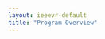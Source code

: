 ```yaml
---
layout: ieeevr-default
title: "Program Overview"
---
```


<link rel="stylesheet" href="{{ '/assets/css/tableStyles.css' | relative_url }}">
 <script> /***
/*************************
 * GRID SCHEDULE LAYOUT from there: https://css-tricks.com/building-a-conference-schedule-with-css-grid/
 *************************/
 <style>
    @media screen and (min-width:700px) {
        .schedule {
            display: grid;
            grid-gap: 1em;
            grid-template-rows:
                [tracks] auto [time-0830] 0.5fr [time-0900] 0.5fr [time-0930] 0.5fr [time-1000] 0.5fr [time-1030] 0.5fr [time-1100] 0.5fr [time-1130] 0.5fr [time-1200] 0.5fr [time-1230] 0.5fr [time-1300] 0.5fr [time-1330] 0.5fr [time-1400] 0.5fr [time-1430] 0.5fr [time-1500] 0.5fr [time-1530] 0.5fr [time-1600] 0.5fr [time-1630] 0.5fr [time-1700] 0.5fr [time-1730] 0.5fr [time-1800] 0.5fr [time-1830] 0.5fr [time-1900] 0.5fr;
            /* Note 1:
      Use 24hr time for gridline names for simplicity

      Note 2: Use "auto" instead of "0.5fr" for a more compact schedule where height of a slot is not proportional to the session length. Implementing a "compact" shortcode attribute might make sense for this!
      Try 0.5fr for more compact equal rows. I don't quite understand how that works :)
      */

            grid-template-columns:
                [times] 4em [track-1-start] 0.5fr [track-1-end track-2-start] 0.5fr [track-2-end track-3-start] 0.5fr [track-3-end];
        }

        .schedule-sat-25 {
            display: grid;
            grid-gap: 0.3em;
            grid-template-rows:
                [tracks] auto [time-0800] 0.25fr [time-0815] 0.25fr [time-0830] 0.25fr [time-0845] 0.25fr [time-0900] 0.5fr [time-0930] 0.5fr [time-1000] 0.5fr[time-1030] 0.5fr [time-1100] 0.5fr[time-1130] 0.5fr [time-1200] 0.5fr [time-1230] 0.5fr [time-1300] 0.5fr [time-1330] 0.5fr [time-1400] 0.5fr [time-1430] 0.5fr [time-1500] 0.5fr [time-1530] 0.5fr [time-1600] 0.5fr [time-1630] 0.5fr [time-1700] 0.5fr [time-1730] 0.5fr [time-1800] 0.5fr [time-1830] 0.5fr;

            grid-template-columns:
                [times] 3em [track-1-start] 0.1fr[track-1-end track-2-start] 0.1fr[track-2-end track-3-start] 0.1fr[track-3-end track-4-start] 0.1fr
                [track-4-end track-5-start] 0.1fr[track-5-end track-6-start] 0.1fr
                [track-6-end track-7-start] 0.1fr[track-7-end track-8-start] 0.1fr
                [track-8-end];
        }

        .schedule-sun-26 {
            display: grid;
            grid-gap: 0.4em;
            grid-template-rows:
                [tracks] auto [time-0700] auto [time-0800] 0.25fr [time-0815] 0.25fr[time-0830] 0.5fr[time-0900] 0.5fr [time-0930] 0.5fr [time-1000] 0.5fr [time-1030] 0.5fr [time-1100] 0.5fr [time-1130] 0.5fr [time-1200] 0.5fr [time-1230] 0.5fr [time-1300] 0.5fr [time-1330] 0.5fr [time-1400] 0.5fr [time-1430] 0.5fr [time-1500] 0.5fr [time-1530] 0.5fr [time-1600] 0.5fr [time-1630] 0.5fr [time-1700] 0.5fr [time-1730] 0.5fr [time-1800] 0.5fr [time-1830] 0.5fr [time-1900] 0.5fr [time-1930] 0.5fr [time-2000] 0.5fr [time-2030] 0.5fr [time-2100] 0.5fr [time-2130] ;

            grid-template-columns:
                [times] 3em [track-1-start] 0.2fr [track-1-end track-2-start] 0.2fr [track-2-end track-3-start] 0.2fr [track-3-end track-4-start] 0.2fr
                [track-4-end track-5-start] 0.2fr [track-5-end track-6-start] 0.2fr 
                [track-6-end track-7-start] 0.2fr [track-7-end];
        }

        .schedule-mon-27 {
            display: grid;
            grid-gap: 0.3em;
            grid-template-rows:
                [tracks] auto [time-0700] 0.5fr [time-0800] 0.5fr [time-0830] 0.5fr[time-0900] 0.5fr [time-0930] 0.5fr [time-1000] 0.25fr [time-1015] 0.25fr [time-1030] 0.5fr [time-1100] 0.25fr [time-1115] auto [time-1130] auto [time-1145] 0.25fr [time-1200] 0.5fr [time-1230] 0.5fr [time-1300] 0.5fr [time-1330] 0.5fr [time-1400] 0.5fr [time-1430] 0.25fr [time-1445] 0.25fr [time-1500] 0.5fr [time-1530] 0.25fr [time-1545] 0.25fr [time-1600] 0.5fr [time-1630] 0.25fr  [time-1645] 0.25fr [time-1700] auto [time-1730] auto [time-1800] 0.5fr [time-1830] 0.25fr[time-1900] 0.25fr [time-1930] 0.25fr [time-2000];

            grid-template-columns:
                [times] 3em [track-1-start]20% [track-1-end track-2-start]20% [track-2-end track-3-start]20% [track-3-end track-4-start]20%
                [track-4-end track-5-start]10%;
                /* 13% [track-5-end track-6-start]13% 
                [track-6-end track-7-start]13% [track-7-end]; */
        }

        .schedule-tue-28 {
            display: grid;
            grid-gap: 0.3em;
            grid-template-rows:
                [tracks] auto [time-0700] 0.5fr [time-0800] 0.25fr [time-0815] 0.25fr[time-0830] 0.5fr[time-0900] auto [time-0930] 0.5fr [time-1000] auto [time-1015] 0.25fr [time-1030] auto [time-1045] auto [time-1100] 0.25fr [time-1115] 0.25fr [time-1130] auto [time-1145] 0.25fr [time-1200] auto [time-1230] auto 
                [time-1245] 0.25fr [time-1300] 0.5fr [time-1330] 0.5fr [time-1400] auto [time-1430] auto[time-1445] auto [time-1500] 0.25fr [time-1515] 0.25fr [time-1530] 0.25fr[time-1545] auto [time-1600] auto [time-1615] 0.25fr [time-1630] 0.25fr  [time-1645] 0.25fr [time-1700] 0.25fr [time-1730] 0.25fr [time-1800] auto [time-1830] auto [time-1900] auto [time-1930] auto[time-2000] auto [time-2030] auto [time-2100] auto [time-2130] ;

            grid-template-columns:
                [times] 3em [track-1-start]20% [track-1-end track-2-start]20% [track-2-end track-3-start]20% [track-3-end track-4-start]20%
                [track-4-end track-5-start]10%;
                /* 13% [track-5-end track-6-start]13% 
                [track-6-end track-7-start]13% [track-7-end]; */
        }

        .schedule-wed-29 {
            display: grid;
            grid-gap: 0.3em;
            grid-template-rows:
                [tracks] auto [time-0700] 0.5fr [time-0800] 0.25fr [time-0815] 0.25fr [time-0830] 0.5fr [time-0900] 0.5fr [time-0930] 0.25fr [time-0945] 0.25fr [time-1000] 0.5fr[time-1030] 0.25fr [time-1045] 0.25fr [time-1100] 0.5fr[time-1130] 0.5fr [time-1200] 0.5fr [time-1230] 0.25fr 
                [time-1245] 0.25fr
                [time-1300] 0.5fr [time-1330] 0.5fr [time-1400] 0.5fr [time-1430] 0.5fr [time-1500] 0.25fr [time-1515] 0.25fr [time-1530] 0.5fr [time-1600] 0.25fr [time-1615] 0.25fr [time-1630] 0.5fr [time-1700] 0.5fr [time-1730];

            grid-template-columns:
                [times] 3em [track-1-start] 20% [track-1-end track-2-start]20%[track-2-end track-3-start]20%[track-3-end track-4-start]20%
                [track-4-end track-5-start]10%;
        }
    }

    .time-slot {
        grid-column: times;
        text-decoration: none;

    }

    .track-slot {
        display: none;
        /* hidden on small screens and browsers without grid support */
    }

    @supports(display:grid) {
        @media screen and (min-width:700px) {
            .track-slot {
                display: block;
                padding: 10px 5px 5px;
                position: sticky;
                top: 0;
                z-index: 1000;
                background-color: rgba(255, 255, 255, .9);
            }
        }
    }

    /* Small-screen & fallback styles */
    .session {
        margin-bottom: 1em;
    }

    @supports(display:grid) {
        @media screen and (min-width: 700px) {
            .session {
                margin: 0;
            }
        }
    }

    /*************************
 * VISUAL STYLES
 * Design-y stuff not particularly important to the demo
 ************************
    body {
        padding: 50px;
        max-width: 1100px;
        margin: 0 auto;
        line-height: 1.5;
    }
    */

    .session {
        padding: .5em;
        border-radius: 5px;
        font-size: 12px;
        box-shadow:
            rgba(255, 255, 255, .6) 1px 1px 0,
            rgba(0, 0, 0, .3) 4px 4px 0;
    }

    .session-title,
    .session-time,
    .session-track,
    .session-presenter {
        display: block;
    }

    .session-title,
    .time-slot {
        margin: 0;
        font-size: 1em;
    }

    .session-title a {
        color: #fff;
        text-decoration-style: dotted;

        &:hover {
            font-style: italic;
        }

        &:focus {
            outline: 2px dotted rgba(255, 255, 255, .8);
        }
    }

    .track-slot,
    .time-slot {
        font-weight: bold;
        font-size: .8em;
    }

    .track-1 {
        background-color: #F5725E;
        color: #fff;
    }

    .track-2 {
        background-color: #009cb4;
        color: #fff;
    }

    .track-3 {
        background-color: rgb(52, 199, 89);
        color: #fff;
    }

    .track-poster {
        background-color: #c65833;
        color: #fff;
    }

    .track-4 {
        background-color: #fec10d;
        color: #fff;
    }
    
    .track-5 {
        background-color: #53c5ca;
        color: #fff;
    }

    .track-all {
        display: flex;
        justify-content: center;
        align-items: center;
        background: #ccc;
        color: #000;
        box-shadow: none;
    }

    .track-teal {
        background-color: #00aeef;
        color: #fff;
    }

    .track-break {
        background-color: #ddf6ff;
        color: #464646;
    }

    .track-green {
        background-color: rgb(52, 199, 89);
        color: #fff;
    }

    .track-orange {
        background-color: rgb(255, 149, 0);
        color: #fff;
    }

    .track-lunch {
        background-color: #ddf6ff;
        color: #464646;
    }
    /* .track-poster {
    background-color: rgb(255, 230, 153);
    color: #fff;
    } */

    .track-purple {
        background-color: rgb(175, 82, 222);
        color: #fff;
    }

    .track-event {
        background-color: rgb(90, 200, 250);
        color: #fff;
    }

    .track-panel {
        background-color: #fec10d;
        color: #fff;
    }

    .track-keynote {
        /* background-color: rgb(196, 136, 195); */
        background-color: rgb(211, 15, 69);
        color: #fff;
    }

    .track-3dui {
        /* background-color: rgb(88, 86, 214); */
        background-color: rgb(196, 136, 195);
        color: #fff;
    }

    .text {
        max-width: 750px;
        font-size: 18px;
        margin: 0 auto 50px;
    }

    .meta {
        color: #555;
        font-style: italic;
    }

    .meta a {
        color: #555;
    }

    hr {
        margin: 40px 0;
    }


    /* Collapsible */
    input[type='checkbox'] {
        display: none;
    }

    .wrap-collabsible {
        margin: 1.2rem 0;
    }

    .lbl-toggle {
        display: block;
        font-weight: bold;
        /* font-family: monospace; */
        font-size: 1rem;
        text-align: left;
        padding: 0.5rem;
        color: #ffffff;
        background: #F5725E;
        cursor: pointer;
        border-radius: 7px;
        transition: all 0.25s ease-out;
    }

    .lbl-toggle:hover {
        color: #FFF;
    }

    .lbl-toggle::before {
        content: ' ';
        display: inline-block;
        border-top: 5px solid transparent;
        border-bottom: 5px solid transparent;
        border-left: 5px solid currentColor;
        vertical-align: middle;
        margin-right: .7rem;
        transform: translateY(-2px);
        transition: transform .2s ease-out;
    }

    .toggle:checked+.lbl-toggle::before {
        transform: rotate(90deg) translateX(-3px);
    }

    .collapsible-content {
        max-height: 0px;
        overflow: hidden;
        transition: max-height .25s ease-in-out;
    }

    .toggle:checked+.lbl-toggle+.collapsible-content {
        max-height: 2000px;
    }

    .toggle:checked+.lbl-toggle {
        border-bottom-right-radius: 0;
        border-bottom-left-radius: 0;
    }

    .collapsible-content .content-inner {
        background: white;
        /* rgba(0, 105, 255, .2);*/
        border-bottom: 1px solid rgba(0, 105, 255, .45);
        border-bottom-left-radius: 7px;
        border-bottom-right-radius: 7px;
        padding: .5rem 1rem;
    }

    .collapsible-content p {
        margin-bottom: 0;
    }

</style>

<h1>Program Overview</h1>

<a href="http://ieeevr.org/2024/assets/attend/IEEEVR2023_Program.pdf" class="btn btn--info" style="" target="_blank">Program</a> 

<div style="text-align:center;">
        <small><span style="color:gray;">Conference local time</span></small>
        <iframe src="https://www.zeitverschiebung.net/clock-widget-iframe-v2?language=en&size=small&timezone=America%2FNew_York&show=hour_minute" width="100%" height="90" frameborder="0" seamless></iframe>
</div>

<div class="notic--warning">
<h3 style="color: rgb(255, 45, 85);">Please note that all times are given in Orlando, Florida local time (EDT (UTC-4)).</h3>
</div>


***/</script>
<script> /***
<div>
    <div class="wrap-collabsible"> <input id="collapsible1" class="toggle" type="checkbox" checked> <label for="collapsible1" class="lbl-toggle">Saturday, March 25</label>
        <div class="collapsible-content">
            <div class="content-inner">
                <center><strong>Shanghai, China, UTC+8</strong></center>
                <div class="schedule-sat-25" aria-labelledby="schedule-heading">
                    <span class="track-slot" aria-hidden="true" style="grid-column: times; grid-row: tracks;"></span>
                    <span class="track-slot" aria-hidden="true" style="grid-column: track-1; grid-row: tracks;"></span>
                    <span class="track-slot" aria-hidden="true" style="grid-column: track-2; grid-row: tracks;"></span>
                    <span class="track-slot" aria-hidden="true" style="grid-column: track-3; grid-row: tracks;"></span>
                    <span class="track-slot" aria-hidden="true" style="grid-column: track-4; grid-row: tracks;"></span>
                    <span class="track-slot" aria-hidden="true" style="grid-column: track-5; grid-row: tracks;"></span>
                    <span class="track-slot" aria-hidden="true" style="grid-column: track-6; grid-row: tracks;"></span>
                    <span class="track-slot" aria-hidden="true" style="grid-column: track-7; grid-row: tracks;"></span>
                    <span class="track-slot" aria-hidden="true" style="grid-column: track-8; grid-row: tracks;"></span>
                    <p class="time-slot" style="grid-row: time-0800;">8:00</p>
                    <div class="session session-1 track-teal" style="grid-column: track-7-start / track-7-end; grid-row: time-0800 / time-1130;">
                        <h3 class="session-title"><a href="/2024/program/tutorials/#T1">Tutorial [online]: Demystifying Academic Paper Reviews: How to Construct Quality Reviews for Peer-Reviewed Publications</a></h3>
                        <span class="session-time">8:00 - 11:30</span>                        
                    </div>
                    <p class="time-slot" style="grid-row: time-0815;">08:15</p>
                    <div class="session session-2 track-green" style="grid-column: track-2-start / track-2-end; grid-row: time-0815 / time-1330;">
                        <h3 class="session-title"><a href="/2024/program/workshop/#VR4Exergame">Workshop 2 [online]: First Workshop on VR for Exergaming (VR4Exergame)</a></h3>
                        <span class="session-time">8:15 - 13:30</span>
                    </div>
                    <p class="time-slot" style="grid-row: time-0830;">08:30</p>
                    <div class="session session-3 track-green" style="grid-column: track-1-start / track-1-end; grid-row: time-0830 / time-1300;">
                        <h3 class="session-title"><a href="/2024/program/workshop/#MASSXR">Workshop 1 [online]: Multi-modal Affective and Social Behavior Analysis and Synthesis in Extended Reality (MASSXR)</a></h3>
                        <span class="session-time">8:30 - 13:10</span>
                    </div>
                    <div class="session session-4 track-green" style="grid-column: track-4-start / track-4-end; grid-row: time-0830 / time-1130;">
                        <h3 class="session-title"><a href="/2024/program/workshop/#TrainingXR">Workshop 4 [online]: 4th Annual Workshop on 3D Content Creation for Simulated Training in eXtended Reality (TrainingXR)</a></h3>
                        <span class="session-time">8:30 - 11:30</span>
                    </div>
                    <div class="session session-5 track-green" style="grid-column: track-6-start / track-6-end; grid-row: time-0830 / time-1830;">
                        <h3 class="session-title"><a href="/2024/program/workshop/#XRIOS">Workshop 6 [online]: 2nd International Workshop on eXtended Reality for Industrial and Occupational Support (XRIOS)</a></h3>
                        <span class="session-time">8:30 - 18:30</span>
                    </div>
                    <p class="time-slot" style="grid-row: time-0900;">9:00</p>
                    <div class="session session-6 track-green" style="grid-column: track-3-start / track-3-end; grid-row: time-0900 / time-1200;">
                        <h3 class="session-title"><a href="/2024/program/workshop/#KELVAR">Workshop 3 [online]: KELVAR Workshop: K-12+ Embodied Learning through Virtual and Augmented Reality</a></h3>
                        <span class="session-time">9:00 - 12:00</span>
                    </div>
                    <div class="session session-7 track-green" style="grid-column: track-5-start / track-5-end; grid-row: time-0900 / time-1700;">
                        <h3 class="session-title"><a href="/2024/program/workshop/#ENPT-XR">Workshop 5 [online]: Workshop on Emerging Novel Prototyping Techniques for XR (ENPT XR)</a></h3>
                        <span class="session-time">9:00 - 17:00</span>
                    </div>
                    <div class="session session-8 track-orange" style="grid-column: track-8-start / track-8-end; grid-row: time-0845 / time-1230;">
                        <h3 class="session-title"><a href="/2024/program/doctoral-consortium/">Doctoral Consortium</a></h3>
                        <span class="session-time">8:45 - 12:30</span>
                    </div>
                    <p class="time-slot" style="grid-row: time-1000;">10:00</p>
                    <p class="time-slot" style="grid-row: time-1100;">11:00</p>
                    <p class="time-slot" style="grid-row: time-1130;">11:30</p>
                    <p class="time-slot" style="grid-row: time-1200;">12:00</p>
                    <p class="time-slot" style="grid-row: time-1300;">13:00</p>
                    <p class="time-slot" style="grid-row: time-1400;">14:00</p>
                    <div class="session session-9 track-green" style="grid-column: track-2-start / track-2-end; grid-row: time-1400 / time-1700;">
                        <h3 class="session-title"><a href="/2024/program/workshop/#XRHealth">Workshop 7 [online]: 2nd XR Health workshop - XR Technologies for Healthcare and Wellbeing (XR Health)</a></h3>
                        <span class="session-time">14:00 - 17:00</span>
                    </div>
                    <div class="session session-10 track-green" style="grid-column: track-3-start / track-3-end; grid-row: time-1400 / time-1700;">
                        <h3 class="session-title"><a href="/2024/program/workshop/#ReDigiTS">Workshop 8 [hybrid]: 3D Reconstruction| Digital Twinning| and Simulation for Virtual Experiences (ReDigiTS)</a></h3>
                        <span class="session-time">14:00 - 17:00</span>
                    </div>
                    <div class="session session-11 track-orange" style="grid-column: track-8-start / track-8-end; grid-row: time-1400 / time-1730;">
                        <h3 class="session-title"><a href="/2024/program/doctoral-consortium/">Doctoral Consortium</a></h3>
                        <span class="session-time">14:00 - 17:30</span>
                    </div>
                    <p class="time-slot" style="grid-row: time-1500;">15:00</p>
                    <p class="time-slot" style="grid-row: time-1600;">16:00</p>
                    <p class="time-slot" style="grid-row: time-1700;">17:00</p>
                    <div class="session session-12 track-teal" style="grid-column: track-7-start / track-7-end; grid-row: time-1700 / time-1830;">
                        <h3 class="session-title">
                            <a href="/2024/program/tutorials/#T2">
                                Tutorial [online]: Introduction to Building Social Virtual Reality with Ubiq
                            </a>
                        </h3>
                        <span class="session-time">17:00 - 18:30</span>
                    </div>
                    <p class="time-slot" style="grid-row: time-1730;">17:30</p>
                    <p class="time-slot" style="grid-row: time-1800;">18:00</p>
                    <p class="time-slot" style="grid-row: time-1830;">18:30</p>
                </div>
            </div>
        </div>
    </div>
</div>

<div>
    <div class="wrap-collabsible"> <input id="collapsible2" class="toggle" type="checkbox" checked> <label for="collapsible2" class="lbl-toggle">Sunday, March 26</label>
        <div class="collapsible-content">
            <div class="content-inner">
                <center><strong>Shanghai, China, UTC+8</strong></center>
                <div class="schedule-sun-26" aria-labelledby="schedule-heading">
                    <span class="track-slot" aria-hidden="true" style="grid-column: times; grid-row: tracks;"></span>
                    <span class="track-slot" aria-hidden="true" style="grid-column: track-1; grid-row: tracks;"></span>
                    <span class="track-slot" aria-hidden="true" style="grid-column: track-2; grid-row: tracks;"></span>
                    <span class="track-slot" aria-hidden="true" style="grid-column: track-3; grid-row: tracks;"></span>
                    <span class="track-slot" aria-hidden="true" style="grid-column: track-4; grid-row: tracks;"></span>
                    <span class="track-slot" aria-hidden="true" style="grid-column: track-5; grid-row: tracks;"></span>
                    <span class="track-slot" aria-hidden="true" style="grid-column: track-6; grid-row: tracks;"></span>
                    <span class="track-slot" aria-hidden="true" style="grid-column: track-7; grid-row: tracks;"></span>
                    <p class="time-slot" style="grid-row: time-0800;">8:00</p>
                    <div class="session session-1 track-green" style="grid-column: track-3-start / track-3-end; grid-row: time-0800 / time-1330;">
                        <h3 class="session-title"><a href="/2024/program/workshop/#WIVL">Workshop 11 [online]: Workshop on Immersive Visualization Laboratories - Past Present and Future</a></h3>
                        <span class="session-time">8:00 - 13:40</span>
                    </div>
                    <div class="session session-2 track-green" style="grid-column: track-4-start / track-4-end; grid-row: time-0815 / time-1400;">
                        <h3 class="session-title"><a href="/2024/program/workshop/#SecImmeWorld"> Workshop 12 [online]: First Workshop on Security and Privacy for Immersive Virtual Worlds (Secure Immersive Worlds)</a></h3>
                        <span class="session-time">8:15 - 14:00</span>
                    </div>
                    <p class="time-slot" style="grid-row: time-0900;">9:00</p>
                    <div class="session session-3 track-green" style="grid-column: track-1-start / track-1-end; grid-row: time-0900 / time-1200;">
                        <h3 class="session-title"><a href="/2024/program/workshop/#Data4XR">Workshop 9 [hybrid]: Data4XR: Datasets for Developing Intelligent XR Applications</a></h3>
                        <span class="session-time">9:00 - 12:00</span>
                    </div>
                    <div class="session session-4 track-green" style="grid-column: track-2-start / track-2-end; grid-row: time-0900 / time-1200;">
                        <h3 class="session-title"><a href="/2024/program/workshop/#MixReal">Workshop 10 [hybrid]: Mixing Realities: Cross-reality Visualization| Interaction| and Collaboration </a></h3>
                        <span class="session-time">9:00 - 12:00</span>
                    </div>
                    <div class="session session-5 track-green" style="grid-column: track-5-start / track-5-end; grid-row: time-0900 / time-1200;">
                        <h3 class="session-title"><a href="/2024/program/workshop/#EUCHS">Workshop 13 [online]: Enhancing User Comfort| Health| and Safety in VR and AR</a></h3>
                        <span class="session-time">9:00 - 12:00</span>
                    </div>
                    <div class="session session-6 track-green" style="grid-column: track-6-start / track-6-end; grid-row: time-0900 / time-1200;">
                        <h3 class="session-title"><a href="/2024/program/workshop/#WISP">Workshop 14 [online]: Workshop on Immersive Sickness Prevention (WISP)</a></h3>
                        <span class="session-time">9:00 - 12:00</span>
                    </div>
                    <div class="session session-7 track-teal" style="grid-column: track-7-start / track-7-end; grid-row: time-0900 / time-1030;">
                        <h3 class="session-title"><a href="/2024/program/tutorials/#T3">Tutorial [hybrid]: Introduction to Building Digital human with 3D and 4D Face Capture</a></h3>
                        <span class="session-time">9:00 - 10:30</span>
                    </div>
                    <p class="time-slot" style="grid-row: time-1000;">10:00</p>
                    <p class="time-slot" style="grid-row: time-1100;">11:00</p>
                    <div class="session session-8 track-teal" style="grid-column: track-7-start / track-7-end; grid-row: time-1100 / time-1230;">
                        <h3 class="session-title"><a href="/2024/program/tutorials/#T4">Tutorial [online]: Towards Building Automated Non-Rigid Spatially Augmented Reality</a></h3>
                        <span class="session-time">11:00 - 12:30</span>
                    </div>
                    <p class="time-slot" style="grid-row: time-1200;">12:00</p>
                    <p class="time-slot" style="grid-row: time-1300;">13:00</p>
                    <p class="time-slot" style="grid-row: time-1400;">14:00</p>
                    <p class="time-slot" style="grid-row: time-1500;">15:00</p>
                    <div class="session session-9 track-green" style="grid-column: track-1-start / track-1-end; grid-row: time-1400 / time-1630;">
                        <h3 class="session-title"><a href="/2024/program/workshop/#ANIVAE-2024">Workshop 15 [hybrid]: 6th IEEE VR Internal Workshop on Animation in Virtual and Augmented Environments (ANIVAE-2024)</a></h3>
                        <span class="session-time">14:00 - 16:30</span>
                    </div>
                    <div class="session session-10 track-green" style="grid-column: track-2-start / track-2-end; grid-row: time-1400 / time-1600;">
                        <h3 class="session-title"><a href="/2024/program/workshop/#I-Meta">Workshop 16 [hybrid]:  Industrial Metaverse (I-Meta) </a></h3>
                        <span class="session-time">14:00 - 16:00</span>
                    </div>
                    <div class="session session-11 track-green" style="grid-column: track-5-start / track-5-end; grid-row: time-1400 / time-1700;">
                        <h3 class="session-title"><a href="/2024/program/workshop/#ARES">Workshop 17 [online]: ARES - Augmented Reality Enabling Superhuman Sports + Serious Games (2nd Annual Workshop)</a></h3>
                        <span class="session-time">14:00 - 17:00</span>
                    </div>
                    <div class="session session-12 track-green" style="grid-column: track-6-start / track-6-end; grid-row: time-1400 / time-1700;">
                        <h3 class="session-title"><a href="/2024/program/workshop/#OAT"> Workshop 18 [online]: Open Access Tools and libraries for virtual reality (OAT)</a></h3>
                        <span class="session-time">14:00 - 17:00</span>
                    </div>
                    <div class="session session-13 track-teal" style="grid-column: track-7-start / track-7-end; grid-row: time-1400 / time-1730;">
                        <h3 class="session-title"><a href="/2024/program/tutorials/#T5"> Tutorial [hybrid]: Introduction of building XR environments using Omniverse</a></h3>
                        <span class="session-time">14:00 - 17:30</span>
                    </div>
                    <p class="time-slot" style="grid-row: time-1600;">16:00</p>
                    <p class="time-slot" style="grid-row: time-1700;">17:00</p>
                    <p class="time-slot" style="grid-row: time-1800;">18:00</p>
                    <p class="time-slot" style="grid-row: time-1900;">19:00</p>
                    <div class="session session-14 track-5" style="grid-column: track-3-start / track-3-end; grid-row: time-1900 / time-2030;">
                        <h3 class="session-title"> Paper fast forward</h3>
                        <span class="session-time">19:00 - 20:30</span>
                    </div>
                    <div class="session session-14 track-event" style="grid-column: track-1-start / track-1-end; grid-row: time-1900 / time-2100;">
                        <h3 class="session-title"> <a href="/2024/program/exchange-event/">Youth Scholars Exchange Event </a></h3>
                        <span class="session-time">19:00 - 21:00</span>
                        <span class="session-title"><b style="color: white;">Location:</b> Room BEIJING</span>
                    </div>
                    <div class="session session-14 track-event" style="grid-column: track-2-start / track-2-end; grid-row: time-1900 / time-2100;">
                        <h3 class="session-title"> Excellent Students Forum</h3>
                        <span class="session-time">19:00 - 21:00</span>
                        <span class="session-title"><b style="color: white;">Location:</b> Room SHANGHAI</span>
                    </div>
                    <p class="time-slot" style="grid-row: time-2000;">20:00</p>
                    <p class="time-slot" style="grid-row: time-2100;">21:00</p>
                </div>
            </div>
        </div>
    </div>
</div>

<div>
    <div class="wrap-collabsible"> <input id="collapsible3" class="toggle" type="checkbox" checked> <label for="collapsible3" class="lbl-toggle">Monday, March 27</label>
        <div class="collapsible-content">
            <div class="content-inner">
                <center><strong>Shanghai, China, UTC+8</strong></center>
                <div class="schedule-mon-27" aria-labelledby="schedule-heading">
                    <span class="track-slot" aria-hidden="true" style="grid-column: times; grid-row: tracks;"></span>
                    <span class="track-slot" aria-hidden="true" style="grid-column: track-1; grid-row: tracks;"></span>
                    <span class="track-slot" aria-hidden="true" style="grid-column: track-2; grid-row: tracks;"></span>
                    <span class="track-slot" aria-hidden="true" style="grid-column: track-3; grid-row: tracks;"></span>
                    <span class="track-slot" aria-hidden="true" style="grid-column: track-4; grid-row: tracks;"></span>
                    <span class="track-slot" aria-hidden="true" style="grid-column: track-5; grid-row: tracks;"></span>
                    <p class="time-slot" style="grid-row: time-0700;">7:00</p>
                    <p class="time-slot" style="grid-row: time-0800;">8:00</p>
                    <p class="time-slot" style="grid-row: time-0830;">8:30</p>
                    <p class="time-slot" style="grid-row: time-0900;">9:00</p>
                    <p class="time-slot" style="grid-row: time-1000;">10:00</p>
                    <p class="time-slot" style="grid-row: time-1100;">11:00</p>
                    <p class="time-slot" style="grid-row: time-1600;">16:00</p>
                    <p class="time-slot" style="grid-row: time-1200;">12:00</p>
                    <p class="time-slot" style="grid-row: time-1330;">13:30</p>
                    <p class="time-slot" style="grid-row: time-1430;">14:30</p>
                    <p class="time-slot" style="grid-row: time-1445;">14:45</p>
                    <p class="time-slot" style="grid-row: time-1545;">15:45</p>
                    <p class="time-slot" style="grid-row: time-1700;">17:00</p>
                    <p class="time-slot" style="grid-row: time-1800;">18:00</p>
                    <div class="session session-3 track-poster" style="grid-column: track-4-start / track-4-end; grid-row: time-0700 / time-0800;">
                        <h3 class="session-title">Posters & Demos & 3DUI contest [online]</h3>
                        <span class="session-time">7:00 - 8:00</span>
                    </div>
                    <div class="session session-1 track-1" style="grid-column: track-1-start / track-1-end; grid-row: time-0830 / time-0900;">
                        <h3 class="session-title">Opening</h3>
                        <span class="session-time">8:30 - 9:00</span>
                    </div>
                    <div class="session session-3 track-keynote" style="grid-column: track-1-start / track-1-end; grid-row: time-0900 / time-1000;">
                        <h3 class="session-title"><a href="/2024/program/keynote-speakers/#keynote-guo"> Keynote1</a></h3>
                        <span class="session-time">9:00 - 10:00</span>
                    </div>
                    <div class="session session-3 track-break" style="grid-column: track-1-start / track-3-end; grid-row: time-1000 / time-1015;">
                        <h3 class="session-title">break</h3>
                        <span class="session-time">10:00 - 10:15</span>
                    </div>
                    <div class="session session-3 track-1" style="grid-column: track-1-start / track-1-end; grid-row: time-1015 / time-1115;">
                    <h3 class="session-title"><a href="/2024/program/papers/#S1"> Paper Session1 Tracking</a></h3>
                        <span class="session-time">10:15 - 11:15</span>
                    </div>
                    <div class="session session-3 track-3" style="grid-column: track-3-start / track-3-end; grid-row: time-1015 / time-1115;">
                    <h3 class="session-title"><a href="/2024/program/papers/#S3">Paper Session3 Agents</a></h3>
                        <span class="session-time">10:15 - 11:15</span>
                    </div>
                    <div class="session session-3 track-2" style="grid-column: track-2-start / track-2-end; grid-row: time-1015 / time-1115;">
                        <h3 class="session-title"><a href="/2024/program/papers/#S2">Paper Session2 Collaboration</a></h3>
                        <span class="session-time">10:15 - 11:15</span>
                    </div>
                    <div class="session session-3 track-event" style="grid-column: track-5-start / track-5-end; grid-row: time-1000 / time-1700;">
                        <h3 class="session-title"><a href="/2024/program/social-events/#industry-forum">Industry Forum</a></h3>
                        <span class="session-time">10:00 - 17:00</span>
                    </div>
                    <div class="session session-3 track-5" style="grid-column: track-1-start / track-3-end; grid-row: time-1115 / time-1200;">
                        <h3 class="session-title"><a>Posters & Demos & 3DUI Contest fast forward: session 1</a></h3>
                        <span class="session-time">11:15 - 12:00</span>
                    </div>
                    <div class="session session-3 track-lunch" style="grid-column: track-1-start / track-3-end; grid-row: time-1200 / time-1330;">
                        <h3 class="session-title">lunch</h3>
                        <span class="session-time">12:00 - 13:30</span>
                    </div>
                    <div class="session session-3 track-3dui" style="grid-column: track-4-start / track-4-end; grid-row: time-1000 / time-1200;">
                        <h3 class="session-title">Exhibition</h3><br>
                        <span class="session-time">10:00 - 12:00</span>
                    </div>
                    <div class="session session-3 track-poster" style="grid-column: track-4-start / track-4-end; grid-row: time-1200 / time-1330;">
                        <h3 class="session-title">Exhibition</h3><br>
                        <h3 class="session-title">Posters</h3>
                        <br>
                        <h3 class="session-title"><a href="/2023/program/demos/">Research Demos</a></h3>
                        <br>
                        <h3 class="session-title"><a href="/2023/program/3dui-contest/">3DUI Contest</a></h3>
                        <br>
                        <h3 class="session-title">Videos</h3>
                        <span class="session-time">12:00 - 13:30</span>
                    </div>
                    <div class="session session-3 track-3dui" style="grid-column: track-4-start / track-4-end; grid-row: time-1330 / time-1700;">
                        <h3 class="session-title">Exhibition</h3><br>
                        <span class="session-time">13:30 - 17:00</span>
                    </div>
                    <div class="session session-3 track-panel" style="grid-column: track-1-start / track-1-end; grid-row: time-1330 / time-1430;">
                        <h3 class="session-title"><a href="/2023/program/panels/#P1">Panel 1: Advancing Interactions in XR: Exploring New Input Technologies for the Metaverse</a></h3>
                        <span class="session-time">13:30 - 14:30</span>
                    </div>
                    <div class="session session-3 track-2" style="grid-column: track-2-start / track-2-end; grid-row: time-1330 / time-1430;">
                        <h3 class="session-title"><a href="/2023/program/papers/#S4">Paper Session4 Locomotion 1</a></h3>
                        <span class="session-time">13:30 - 14:30</span>
                    </div>
                    <div class="session session-3 track-3" style="grid-column: track-3-start / track-3-end; grid-row: time-1330 / time-1430;">
                        <h3 class="session-title"><a href="/2023/program/papers/#S5">Paper Session5 Audio</a></h3>
                        <span class="session-time">13:30 - 14:30</span>
                    </div>
                    <div class="session session-3 track-break" style="grid-column: track-1-start / track-3-end; grid-row: time-1430 / time-1445;">
                        <h3 class="session-title">break</h3>
                        <span class="session-time">14:30 - 14:45</span>
                    </div>
                    <div class="session session-3 track-1" style="grid-column: track-1-start / track-1-end; grid-row: time-1445 / time-1545;">
                        <h3 class="session-title"><a href="/2023/program/papers/#S6">Paper Session6 Rendering 1</a></h3>
                        <span class="session-time">14:45 - 15:45</span>
                    </div>
                    <div class="session session-3 track-2" style="grid-column: track-2-start / track-2-end; grid-row: time-1445 / time-1545;">
                        <h3 class="session-title"><a href="/2023/program/papers/#S7">Paper Session7 Cybersickness and SocialEmotional</a></h3>
                        <span class="session-time">14:45 - 15:45</span>
                    </div>
                    <div class="session session-3 track-break" style="grid-column: track-1-start / track-3-end; grid-row: time-1545 / time-1600;">
                        <h3 class="session-title">break</h3>
                        <span class="session-time">15:45 - 16:00</span>
                    </div>
                    <div class="session session-3 track-1" style="grid-column: track-1-start / track-1-end; grid-row: time-1600 / time-1700;">
                        <h3 class="session-title"><a href="/2023/program/papers/#S8">Paper Session8 360Video and Applications</a></h3>
                        <span class="session-time">16:00 - 17:00</span>
                    </div>
                    <div class="session session-3 track-2" style="grid-column: track-2-start / track-2-end; grid-row: time-1600 / time-1700;">
                        <h3 class="session-title"><a href="/2023/program/papers/#S9">Paper Session9 Lomocation 2</a></h3>
                        <span class="session-time">16:00 - 17:00</span>
                    </div>
                    <div class="session session-3 track-3" style="grid-column: track-3-start / track-3-end; grid-row: time-1600 / time-1700;">
                        <h3 class="session-title"><a href="/2023/program/papers/#S10">Paper Session10 Rendering 2</a></h3>
                        <span class="session-time">16:00 - 17:00</span>
                    </div>
                    <div class="session session-3 track-poster" style="grid-column: track-4-start / track-4-end; grid-row: time-1700 / time-1800;">
                        <h3 class="session-title">Posters & Demos & 3DUI contest [online]</h3>
                        <span class="session-time">17:00 - 18:00</span>
                    </div>
                    <div class="session session-3 track-event" style="grid-column: track-1-start / track-5-end; grid-row: time-1800 / time-2000;">
                        <h3 class="session-title"><a href="/2023/program/social-events/#reception">Reception</a></h3>
                        <span class="session-time">17:30 - 21:30</span>
                    </div>
                    <p class="time-slot" style="grid-row: time-2000;">22:00</p>
                </div>
            </div>
        </div>
    </div>
</div>

<div>
    <div class="wrap-collabsible"> <input id="collapsible28" class="toggle" type="checkbox" checked> <label for="collapsible28" class="lbl-toggle">Tuesday, March 28</label>
        <div class="collapsible-content">
            <div class="content-inner">
                <center><strong>Shanghai, China, UTC+8</strong></center>
                <div class="schedule-tue-28" aria-labelledby="schedule-heading">
                    <span class="track-slot" aria-hidden="true" style="grid-column: times; grid-row: tracks;"></span>
                    <span class="track-slot" aria-hidden="true" style="grid-column: track-1; grid-row: tracks;"></span>
                    <span class="track-slot" aria-hidden="true" style="grid-column: track-2; grid-row: tracks;"></span>
                    <span class="track-slot" aria-hidden="true" style="grid-column: track-3; grid-row: tracks;"></span>
                    <span class="track-slot" aria-hidden="true" style="grid-column: track-4; grid-row: tracks;"></span>
                    <span class="track-slot" aria-hidden="true" style="grid-column: track-5; grid-row: tracks;"></span>
                    <p class="time-slot" style="grid-row: time-0700;">07:00</p>
                    <p class="time-slot" style="grid-row: time-0800;">08:00</p>
                    <p class="time-slot" style="grid-row: time-0830;">08:30</p>
                    <div class="session session-3 track-poster" style="grid-column: track-4-start / track-4-end; grid-row: time-0700 / time-0800;">
                        <h3 class="session-title">Posters & Demos & 3DUI contest [online]</h3>
                        <span class="session-time">7:00 - 8:00</span>
                    </div>
                    <div class="session session-1 track-1" style="grid-column: track-1-start / track-1-end; grid-row: time-0830 / time-0930;">
                        <h3 class="session-title"><a href="/2024/program/papers/#S11">Paper Session11 Gaze, Haptics, and Foveated Rendering</a></h3>
                        <span class="session-time">8:30 - 9:30</span>
                    </div>
                    <div class="session session-2 track-2" style="grid-column: track-2-start / track-2-end; grid-row: time-0830 / time-0930;">
                        <h3 class="session-title"><a href="/2024/program/papers/#S12">Paper Session12 Cybersickness 1</a></h3>
                        <span class="session-time">8:30 - 9:30</span>
                    </div>
                    <div class="session session-17 track-3" style="grid-column: track-3-start / track-3-end; grid-row: time-0830 / time-0930;">
                        <h3 class="session-title"><a  href="/2024/program/papers/#S13">Paper Session13 Interaction 1</a></h3>
                        <span class="session-time">8:30 - 9:30</span>
                    </div>
                    <div class="session session-2 track-event" style="grid-column: track-5-start / track-5-end; grid-row: time-0830 / time-1700;">
                        <h3 class="session-title"><a href="/2024/program/social-events/#industry-forum">Industry Forum</a></h3>
                        <span class="session-time">8:30 - 17:00</span>
                    </div>
                    <p class="time-slot" style="grid-row: time-0900;">09:00</p>
                    <div class="session session-4 track-panel" style="grid-column: track-1-start / track-1-end; grid-row: time-0930 / time-1045;">
                        <h3 class="session-title"><a href="/2024/program/panels/#PP">Plenary Panel: Revisiting what is real about VR</a></h3>
                        <span class="session-time">9:30 - 10:45</span>
                    </div>
                    <p class="time-slot" style="grid-row: time-1000;">10:00</p>
                    <div class="session session-4 track-break" style="grid-column: track-1-start / track-3-end; grid-row: time-1045 / time-1100;">
                        <h3 class="session-title">break</h3>
                        <span class="session-time">10:45 - 11:00</span>
                    </div>
                    <p class="time-slot" style="grid-row: time-1100;">11:00</p>
                    <div class="session session-5 track-keynote" style="grid-column: track-1-start / track-1-end; grid-row: time-1100 / time-1200;">
                        <h3 class="session-title"><a href="/2024/program/keynote-speakers/#keynote-gao">Keynote2</a></h3>
                        <span class="session-time">11:00 - 12:00</span>
                    </div>
                    <p class="time-slot" style="grid-row: time-1200;">12:00</p>
                    <div class="session session-8 track-5" style="grid-column: track-1-start / track-3-end; grid-row: time-1200 / time-1230;">
                        <h3 class="session-title"><a>Posters & Demos & 3DUI Contest fast forward: session 2</a></h3>
                        <span class="session-time">12:00 - 12:30</span>
                    </div>
                    <div class="session session-9 track-lunch" style="grid-column: track-1-start / track-3-end; grid-row: time-1230 / time-1400;">
                        <h3 class="session-title">lunch</h3>
                        <span class="session-time">12:30 - 14:00</span>
                    </div>
                    <p class="time-slot" style="grid-row: time-1230;">12:30</p>
                    <p class="time-slot" style="grid-row: time-1400;">14:00</p>
                    <div class="session session-10 track-3dui" style="grid-column: track-4-start / track-4-end; grid-row: time-0830 / time-1230;">
                        <h3 class="session-title">Exhibition</h3><br>
                        <span class="session-time">08:30 - 12:30</span>
                    </div>
                    <div class="session session-10 track-poster" style="grid-column: track-4-start / track-4-end; grid-row: time-1230 / time-1400;">
                        <h3 class="session-title">Exhibition</h3><br>
                        <h3 class="session-title">Posters</h3>
                        <br>
                        <h3 class="session-title"><a href="/2024/program/demos/">Research Demos</a></h3>
                        <br>
                        <h3 class="session-title"><a href="/2024/program/3dui-contest/">3DUI Contest</a></h3>
                        <br>
                        <h3 class="session-title">Videos</h3>
                        <span class="session-time">12:30 - 14:00</span>
                    </div>
                    <div class="session session-10 track-3dui" style="grid-column: track-4-start / track-4-end; grid-row: time-1400 / time-1730;">
                        <h3 class="session-title">Exhibition</h3><br>
                        <span class="session-time">14:00 - 17:30</span>
                    </div> 
                    <div class="session session-16 track-panel" style="grid-column: track-1-start / track-1-end; grid-row: time-1400 / time-1500;">
                        <h3 class="session-title"><a href="/2024/program/panels/#P2">Panel 2: Can a visual design and game approach for VR increase engagement with health issues?</a></h3>
                        <span class="session-time">14:00 - 15:00</span>
                    </div>
                    <div class="session session-14 track-2" style="grid-column: track-2-start / track-2-end; grid-row: time-1400 / time-1500;">
                        <h3 class="session-title"><a href="/2024/program/papers/#S14">Paper Session14 Gaze</a></h3>
                        <span class="session-time">14:00 - 15:00</span>
                    </div>
                    <div class="session session-14 track-3" style="grid-column: track-3-start / track-3-end; grid-row: time-1400 / time-1500;">
                        <h3 class="session-title"><a href="/2024/program/papers/#S15">Paper Session15 Interaction 2</a></h3>
                        <span class="session-time">14:00 - 15:00</span>
                    </div>
                    <p class="time-slot" style="grid-row: time-1500;">15:00</p>
                    <p class="time-slot" style="grid-row: time-1515;">15:15</p>
                    <div class="session session-15 track-break" style="grid-column: track-1-start / track-3-end; grid-row: time-1500 / time-1515;">
                        <h3 class="session-title">break</h3>
                        <span class="session-time">15:00 - 15:15</span>
                    </div>
                    <div class="session session-14 track-1" style="grid-column: track-1-start / track-1-end; grid-row: time-1515 / time-1615;">
                        <h3 class="session-title"><a href="/2024/program/papers/#S16">Paper Session16 Accessibility and Applications</a></h3>
                        <span class="session-time">15:15 - 16:15</span>
                    </div>
                    <div class="session session-17 track-2" style="grid-column: track-2-start / track-2-end; grid-row: time-1515 / time-1615;">
                        <h3 class="session-title"><a  href="/2024/program/papers/#S17">Paper Session17 Displays</a></h3>
                        <span class="session-time">15:15 - 16:15</span>
                    </div>
                    <p class="time-slot" style="grid-row: time-1615;">16:15</p>
                    <div class="session session-15 track-break" style="grid-column: track-1-start / track-3-end; grid-row: time-1615 / time-1630;">
                        <h3 class="session-title">break</h3>
                        <span class="session-time">16:15 - 16:30</span>
                    </div>
                    <p class="time-slot" style="grid-row: time-1630;">16:30</p>
                    <p class="time-slot" style="grid-row: time-1700;">17:00</p>
                    <p class="time-slot" style="grid-row: time-1730;">17:30</p>
                    <div class="session session-19 track-break" style="grid-column: track-1-start / track-1-end; grid-row: time-1700 / time-1800;">
                        <h3 class="session-title">Set up for Banquet</h3>
                        <span class="session-time">17:00 - 18:00</span>
                    </div>
                     <div class="session session-19 track-break" style="grid-column: track-5-start / track-5-end; grid-row: time-1700 / time-1800;">
                        <h3 class="session-title">Set up for Banquet</h3>
                        <span class="session-time">17:00 - 18:00</span>
                    </div>
                    <div class="session session-19 track-2" style="grid-column: track-2-start / track-2-end; grid-row: time-1630 / time-1730;">
                        <h3 class="session-title"><a href="/2024/program/papers/#S18">Paper Session18 Medical</a></h3>
                        <span class="session-time">16:30 - 17:30</span>
                    </div>
                    <div class="session session-19 track-3" style="grid-column: track-3-start / track-3-end; grid-row: time-1630 / time-1730;">
                        <h3 class="session-title"><a href="/2024/program/papers/#S19">Paper Session19 Haptics</a></h3>
                        <span class="session-time">16:30 - 17:30</span>
                    </div>
                    <div class="session session-3 track-poster" style="grid-column: track-4-start / track-4-end; grid-row: time-1730 / time-1800;">
                        <h3 class="session-title">Posters & Demos & 3DUI contest [online]</h3>
                        <span class="session-time">17:00 - 18:00</span>
                    </div>
                    <p class="time-slot" style="grid-row: time-1800;">18:00</p>
                    <div class="session session-3 track-event" style="grid-column: track-1-start / track-5-end; grid-row: time-1800 / time-2030;">
                        <h3 class="session-title"><a href="/2024/program/social-events/#banquet">Banquet</a> & VGTC Award Announcement & <a href="/2024/program/keynote-speakers/#keynote-lin">Keynote3</a></h3>
                        <span class="session-time">18:00 - 20:30</span>
                    </div>
                    <p class="time-slot" style="grid-row: time-2000;">20:00</p>
                </div>
            </div>
        </div>
    </div>
</div>

<div>
    <div class="wrap-collabsible"> <input id="collapsible29" class="toggle" type="checkbox" checked> <label for="collapsible29" class="lbl-toggle">Wednesday, March 29</label>
        <div class="collapsible-content">
            <div class="content-inner">
                <center><strong>Shanghai, China, UTC+8</strong></center>
                <div class="schedule-wed-29" aria-labelledby="schedule-heading">
                    <span class="track-slot" aria-hidden="true" style="grid-column: times; grid-row: tracks;"></span>
                    <span class="track-slot" aria-hidden="true" style="grid-column: track-1; grid-row: tracks;"></span>
                    <span class="track-slot" aria-hidden="true" style="grid-column: track-2; grid-row: tracks;"></span>
                    <span class="track-slot" aria-hidden="true" style="grid-column: track-3; grid-row: tracks;"></span>
                    <span class="track-slot" aria-hidden="true" style="grid-column: track-4; grid-row: tracks;"></span>
                    <span class="track-slot" aria-hidden="true" style="grid-column: track-5; grid-row: tracks;"></span>
                    <span class="track-slot" aria-hidden="true" style="grid-column: track-6; grid-row: tracks;"></span>
                    <span class="track-slot" aria-hidden="true" style="grid-column: track-7; grid-row: tracks;"></span>
                    <p class="time-slot" style="grid-row: time-0700;">07:00</p>
                    <div class="session session-3 track-poster" style="grid-column: track-4-start / track-4-end; grid-row: time-0700 / time-0800;">
                        <h3 class="session-title">Posters & Demos & 3DUI contest [online]</h3>
                        <span class="session-time">07:00 - 08:00</span>
                    </div>
                    <p class="time-slot" style="grid-row: time-0800;">08:00</p>
                    <p class="time-slot" style="grid-row: time-0830;">08:30</p>
                    <div class="session session-1 track-1" style="grid-column: track-1-start / track-1-end; grid-row: time-0830 / time-0930;">
                        <h3 class="session-title"><a href="/2024/program/papers/#S20">Paper Session20 SocialEmotional</a></h3>
                        <span class="session-time">8:30 - 9:30</span>
                    </div>
                    <div class="session session-2 track-2" style="grid-column: track-2-start / track-2-end; grid-row: time-0830 / time-0930;">
                        <h3 class="session-title"><a href="/2024/program/papers/#S21">Paper Session21 Perception 1</a></h3>
                        <span class="session-time">8:30 - 9:30</span>
                    </div>
                    <div class="session session-3 track-panel" style="grid-column: track-3-start / track-3-end; grid-row: time-0830 / time-0930;">
                        <h3 class="session-title"><a href="/2024/program/panels/#P4">Panel 3 [online]: Standards for Virtual Reality</a></h3>
                        <span class="session-time">8:30 - 9:30</span>
                    </div>
                    <p class="time-slot" style="grid-row: time-0930;">09:30</p>
                    <div class="session session-4 track-break" style="grid-column: track-1-start / track-3-end; grid-row: time-0930 / time-0945;">
                        <h3 class="session-title">break</h3>
                        <span class="session-time">9:30 - 9:45</span>
                    </div>
                    <p class="time-slot" style="grid-row: time-0945;">09:45</p>
                    <div class="session session-5 track-keynote" style="grid-column: track-1-start / track-1-end; grid-row: time-0945 / time-1045;">
                        <h3 class="session-title"><a href="/2024/program/keynote-speakers/#keynote-shum">Keynote4</a></h3>
                        <span class="session-time">09:45 - 10:45</span>
                    </div>
                    <p class="time-slot" style="grid-row: time-1045;">10:45</p>
                    <div class="session session-4 track-break" style="grid-column: track-1-start / track-3-end; grid-row: time-1045 / time-1100;">
                        <h3 class="session-title">break</h3>
                        <span class="session-time">10:45 - 11:00</span>
                    </div>
                    <p class="time-slot" style="grid-row: time-1100;">11:00</p>
                    <div class="session session-5 track-1" style="grid-column: track-1-start / track-1-end; grid-row: time-1100 / time-1200;">
                        <h3 class="session-title"><a href="/2024/program/papers/#S22">Paper Session22 Multimodal and Haptics</a></h3>
                        <span class="session-time">11:00 - 12:00</span>
                    </div>
                    <div class="session session-6 track-2" style="grid-column: track-2-start / track-2-end; grid-row: time-1100 / time-1200;">
                        <h3 class="session-title"><a href="/2024/program/papers/#S23">Paper Session23 Gestures and Interaction</a></h3>
                        <span class="session-time">11:00 - 12:00</span>
                    </div>
                    <div class="session session-7 track-3" style="grid-column: track-3-start / track-3-end; grid-row: time-1100 / time-1200;">
                        <h3 class="session-title"><a href="/2024/program/papers/#S24">Paper Session24 Education and Medical</a></h3>
                        <span class="session-time">11:00 - 12:00</span>
                    </div>
                    <p class="time-slot" style="grid-row: time-1200;">12:00</p>
                    <div class="session session-8 track-5" style="grid-column: track-1-start / track-3-end; grid-row: time-1200 / time-1230;">
                        <h3 class="session-title"><a>Posters & Demos & 3DUI Contest fast forward: session 3</a></h3>
                        <span class="session-time">12:00 - 12:30</span>
                    </div>
                    <p class="time-slot" style="grid-row: time-1230;">12:30</p>
                    <div class="session session-4 track-break" style="grid-column: track-1-start / track-3-end; grid-row: time-1230 / time-1400;">
                        <h3 class="session-title">lunch</h3>
                        <span class="session-time">12:30 - 14:00</span>
                    </div>
                    <div class="session session-10 track-3dui" style="grid-column: track-4-start / track-4-end; grid-row: time-0830 / time-1230;">
                        <h3 class="session-title">Exhibition</h3><br>
                        <span class="session-time">08:30 - 12:30</span>
                    </div>
                    <div class="session session-10 track-poster" style="grid-column: track-4-start / track-4-end; grid-row: time-1230 / time-1400;">
                        <h3 class="session-title">Exhibition</h3><br>
                        <h3 class="session-title">Posters</h3>
                        <br>
                        <h3 class="session-title"><a href="/2024/program/demos/">Research Demos</a></h3>
                        <br>
                        <h3 class="session-title"><a href="/2024/program/3dui-contest/">3DUI Contest</a></h3>
                        <br>
                        <h3 class="session-title"><a href="/2024/program/videos/">Videos</a></h3>
                        <span class="session-time">12:30 - 14:00</span>
                    </div>
                    <div class="session session-10 track-3dui" style="grid-column: track-4-start / track-4-end; grid-row: time-1400 / time-1615;">
                        <h3 class="session-title">Exhibition</h3><br>
                        <span class="session-time">14:00 - 16:15</span>
                    </div>
                    <p class="time-slot" style="grid-row: time-1400;">14:00</p>
                    <div class="session session-14 track-panel" style="grid-column: track-1-start / track-1-end; grid-row: time-1400 / time-1500;">
                        <h3 class="session-title"><a href="/2024/program/panels/#P4">Panel 4: Challenges and Opportunities of XR Applications for High-Risk Incidents</a></h3>
                        <span class="session-time">14:00 - 15:00</span>
                    </div>
                    <div class="session session-14 track-2" style="grid-column: track-2-start / track-2-end; grid-row: time-1400 / time-1500;">
                        <h3 class="session-title"><a href="/2024/program/papers/#S25">Paper Session25 Displays and Haptics</a></h3>
                        <span class="session-time">14:00 - 15:00</span>
                    </div>
                    <div class="session session-14 track-3" style="grid-column: track-3-start / track-3-end; grid-row: time-1400 / time-1500;">
                        <h3 class="session-title"><a href="/2024/program/papers/#S26">Paper Session26 Agents and Perception</a></h3>
                        <span class="session-time">14:00 - 15:00</span>
                    </div>
                    <p class="time-slot" style="grid-row: time-1500;">15:00</p>
                    <div class="session session-15 track-break" style="grid-column: track-1-start / track-3-end; grid-row: time-1500 / time-1515;">
                        <h3 class="session-title">break</h3>
                        <span class="session-time">15:00 - 15:15</span>
                    </div>
                    <p class="time-slot" style="grid-row: time-1515;">15:15</p>
                    <div class="session session-16 track-1" style="grid-column: track-1-start / track-1-end; grid-row: time-1515 / time-1615;">
                        <h3 class="session-title"><a href="/2024/program/papers/#S27">Paper Session27 Perception 2</a></h3>
                        <span class="session-time">15:15 - 16:15</span>
                    </div>
                    <div class="session session-17 track-2" style="grid-column: track-2-start / track-2-end; grid-row: time-1515 / time-1615;">
                        <h3 class="session-title"><a href="/2024/program/papers/#S28">Paper Session28 InfoVis and TextEntry</a></h3>
                        <span class="session-time">15:15 - 16:15</span>
                    </div>
                    <p class="time-slot" style="grid-row: time-1615;">16:15</p>
                    <div class="session session-18 track-break" style="grid-column: track-1-start / track-3-end; grid-row: time-1615 / time-1700;">
                        <h3 class="session-title">break</h3>
                        <span class="session-time">16:15 - 17:00</span>
                    </div>
                    <div class="session session-3 track-poster" style="grid-column: track-4-start / track-4-end; grid-row: time-1615 / time-1700;">
                        <h3 class="session-title">Posters & Demos & 3DUI contest [online]</h3>
                        <span class="session-time">16:15 - 17:00</span>
                    </div>
                    <div class="session session-19 track-1" style="grid-column: track-1-start / track-1-end; grid-row: time-1700 / time-1730;">
                        <h3 class="session-title"><a>Closing & Awards</a></h3>
                        <span class="session-time">17:00 - 17:30</span>
                    </div>
                    <p class="time-slot" style="grid-row: time-1700;">17:00</p>                   
                </div>
            </div>
        </div>
    </div>
</div>
***/ </script>
